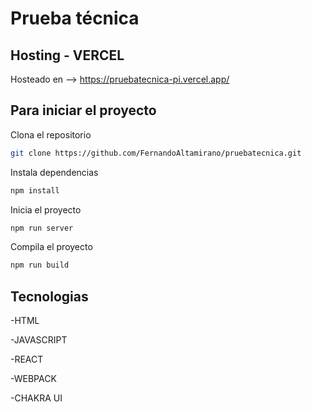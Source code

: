 # Prueba técnica
## Hosting - VERCEL
Hosteado en --> https://pruebatecnica-pi.vercel.app/

## Para iniciar el proyecto

Clona el repositorio 
```sh
git clone https://github.com/FernandoAltamirano/pruebatecnica.git
```
Instala dependencias
```sh
npm install
```
Inicia el proyecto
```sh
npm run server
```
Compila el proyecto
```sh
npm run build
```
## Tecnologias

-HTML

-JAVASCRIPT

-REACT

-WEBPACK

-CHAKRA UI


